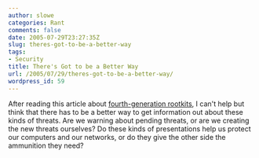 ```yaml
---
author: slowe
categories: Rant
comments: false
date: 2005-07-29T23:27:35Z
slug: theres-got-to-be-a-better-way
tags:
- Security
title: There's Got to be a Better Way
url: /2005/07/29/theres-got-to-be-a-better-way/
wordpress_id: 59
---
```


After reading this article about [fourth-generation rootkits](http://www.eweek.com/article2/0,1759,1841266,00.asp), I can't help but think that there has to be a better way to get information out about these kinds of threats. Are we warning about pending threats, or are we creating the new threats ourselves? Do these kinds of presentations help us protect our computers and our networks, or do they give the other side the ammunition they need?
